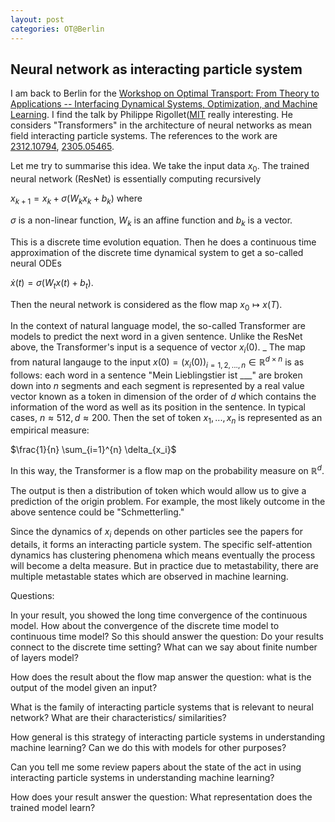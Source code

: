 ```yaml
---
layout: post
categories: OT@Berlin
---
```

## Neural network as interacting particle system

I am back to Berlin for the [Workshop on Optimal 
Transport: From Theory to Applications -- Interfacing Dynamical Systems,
Optimization, and Machine Learning](https://sites.google.com/view/ot-berlin-2024/). I find the talk by Philippe Rigollet([MIT](https://math.mit.edu/~rigollet/) really interesting. He considers "Transformers" in the architecture of neural networks as mean field interacting particle systems. The references to the work are [2312.10794](https://arxiv.org/pdf/2312.10794.pdf), [2305.05465](https://arxiv.org/pdf/2305.05465.pdf).

Let me try to summarise this idea. We take the input data $x_0$. The trained neural network (ResNet) is essentially computing recursively

$x_{k+1}= x_k + \sigma( W_k x_k + b_k)$ where

$\sigma$ is a non-linear function, $W_k$ is an affine function and $b_k$ is a vector. 

This is a discrete time evolution equation. Then he does a continuous time approximation of the discrete time dynamical system to get a so-called neural ODEs

$\dot x(t) = \sigma (W_t x(t) + b_t).$ 

Then the neural network is considered as the flow map $x_0 \mapsto x(T).$

In the context of natural language model, the so-called Transformer are models to predict the next word in a given sentence. Unlike the ResNet above, the Transformer's input is a sequence of vector $x_i(0)$.
_
The map from natural langauge to the input 
$x(0)=(x_i(0))_{i=1,2,...,n }\in \mathbb{R}^{d\times n}$ 
is as follows: each word in a sentence "Mein Lieblingstier ist ___" are broken down into $n$ segments and each segment is represented by a real value vector known as a token in dimension of the order of $d$ which contains the information of the word as well as its position in the sentence. In typical cases, $n \approx 512, d \approx 200$. Then the set of token ${x_1,...,x_n}$ is represented as an empirical measure:

$\frac{1}{n} \sum_{i=1}^{n} \delta_{x_i}$

In this way, the Transformer is a flow map on the probability measure on $\mathbb{R}^d$.

The output is then a distribution of token which would allow us to give a prediction of the origin problem. For example, the most likely outcome in the above sentence could be "Schmetterling."

Since the dynamics of $x_i$ depends on other particles see the papers for details, it forms an interacting particle system. The specific self-attention dynamics has clustering phenomena which means eventually the process will become a delta measure. But in practice due to metastability, there are multiple metastable states which are observed in machine learning.

Questions: 

In your result, you showed the long time convergence of the continuous model. How about the convergence of the discrete time model to continuous time model? So this should answer the question: Do your results connect to the discrete time setting? What can we say about finite number of layers model?

How does the result about the flow map answer the question: what is the output of the model given an input?

What is the family of interacting particle systems that is relevant to neural network? What are their characteristics/ similarities?

How general is this strategy of interacting particle systems in understanding machine learning? Can we do this with models for other purposes?

Can you tell me some review papers about the state of the act in using interacting particle systems in understanding machine learning?

How does your result answer the question: What representation does the trained model learn?
